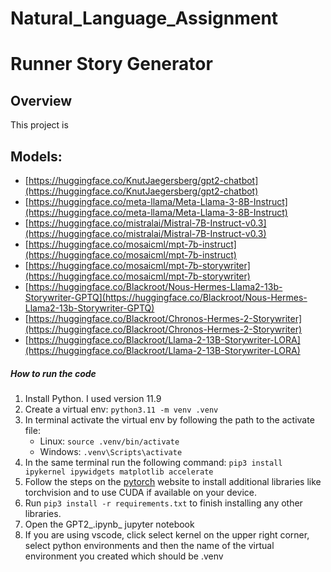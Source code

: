 # Natural_Language_Assignment

# Runner Story Generator

## Overview

This project is 

## Models:

* [https://huggingface.co/KnutJaegersberg/gpt2-chatbot](https://huggingface.co/KnutJaegersberg/gpt2-chatbot)
* [https://huggingface.co/meta-llama/Meta-Llama-3-8B-Instruct](https://huggingface.co/meta-llama/Meta-Llama-3-8B-Instruct)
* [https://huggingface.co/mistralai/Mistral-7B-Instruct-v0.3](https://huggingface.co/mistralai/Mistral-7B-Instruct-v0.3)
* [https://huggingface.co/mosaicml/mpt-7b-instruct](https://huggingface.co/mosaicml/mpt-7b-instruct)
* [https://huggingface.co/mosaicml/mpt-7b-storywriter](https://huggingface.co/mosaicml/mpt-7b-storywriter)
* [https://huggingface.co/Blackroot/Nous-Hermes-Llama2-13b-Storywriter-GPTQ](https://huggingface.co/Blackroot/Nous-Hermes-Llama2-13b-Storywriter-GPTQ)
* [https://huggingface.co/Blackroot/Chronos-Hermes-2-Storywriter](https://huggingface.co/Blackroot/Chronos-Hermes-2-Storywriter)
* [https://huggingface.co/Blackroot/Llama-2-13B-Storywriter-LORA](https://huggingface.co/Blackroot/Llama-2-13B-Storywriter-LORA)

##### How to run the code

1. Install Python. I used version 11.9
2. Create a virtual env: `python3.11 -m venv .venv`
3. In terminal activate the virtual env by following the path to the activate file:
   * Linux: `source .venv/bin/activate`
   * Windows: `.venv\Scripts\activate`
4. In the same terminal run the following command: `pip3 install ipykernel ipywidgets matplotlib accelerate`
5. Follow the steps on the [pytorch](https://pytorch.org/get-started/locally/) website to install additional libraries like torchvision and to use CUDA if available on your device.
6. Run `pip3 install -r requirements.txt` to finish installing any other libraries.
7. Open the GPT2_.ipynb_ jupyter notebook
8. If you are using vscode, click select kernel on the upper right corner, select python environments and then the name of the virtual environment you created which should be .venv
